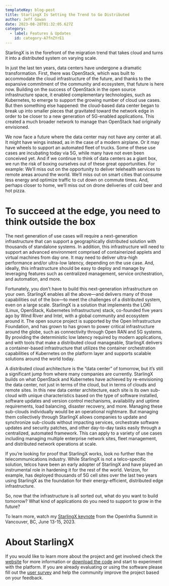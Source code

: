 ```yaml
---
templateKey: blog-post
title: StarlingX Is Setting the Trend to Go Distributed
author: Jeff Gowan
date: 2023-08-28T01:32:05.627Z
category:
  - label: Features & Updates
    id: category-A7fnZYrE1
---
```


StarlingX is in the forefront of the migration trend that takes cloud and turns it into a distributed system on varying scale. <!-- more -->

In just the last ten years, data centers have undergone a dramatic transformation. First, there was OpenStack, which was built to accommodate the cloud infrastructure of the future, and thanks to the expansive commitment of the community and ecosystem, that future is here now. Building on the success of OpenStack in the open source infrastructure space, it enabled complementary technologies, such as Kubernetes, to emerge to support the growing number of cloud use cases. But then something else happened: the cloud-based data center began to break up into smaller pieces that gravitated toward the network edge in order to be closer to a new generation of 5G-enabled applications. This created a much broader network to manage than OpenStack had originally envisioned.

We now face a future where the data center may not have any center at all. It might have wings instead, as in the case of a modern airplane. Or it may have wheels to support an automated fleet of trucks. Some of these use cases are incubating today via 5G, while many have not even been conceived yet. And if we continue to think of data centers as a giant box, we run the risk of boxing ourselves out of these great opportunities. For example: We’ll miss out on the opportunity to deliver telehealth services to remote areas around the world. We’ll miss out on smart cities that consume less energy and optimize traffic to cut down on commute times. And, perhaps closer to home, we’ll miss out on drone deliveries of cold beer and hot pizza.

# To succeed at the edge, you need to think outside the box

The next generation of use cases will require a next-generation infrastructure that can support a geographically distributed solution with thousands of standalone systems. In addition, this infrastructure will need to support an advanced environment comprised of containerized applets and virtual machines from day one. It may need to deliver ultra-high performance and/or ultra-low latency, depending on the use case. And, ideally, this infrastructure should be easy to deploy and manage by leveraging features such as centralized management, service orchestration, and automation, and more.

Fortunately, you don’t have to build this next-generation infrastructure on your own. StarlingX enables all the above—and delivers many of those capabilities out of the box—to meet the challenges of a distributed system, even on a large scale. StarlingX is a solution that implements the LOKI (Linux, OpenStack, Kubernetes Infrastructure) stack, co-founded five years ago by Wind River and Intel, with a global community and ecosystem around it. The open source project is supported by the Open Infrastructure Foundation, and has grown to has grown to power critical infrastructure around the globe, such as connectivity through Open RAN and 5G systems. By providing the deterministic low latency required by modern applications, and with tools that make a distributed cloud manageable, StarlingX delivers a container-based infrastructure that utilizes the container orchestration capabilities of Kubernetes on the platform layer and supports scalable solutions around the world today.

A distributed cloud architecture is the “data center” of tomorrow, but it’s still a significant jump from where many companies are currently. StarlingX builds on what OpenStack and Kubernetes have achieved by re-envisioning the data center, not just in terms of the cloud, but in terms of clouds and remote sites. In this new data center architecture, each site is its own sub-cloud with unique characteristics based on the type of software installed, software updates and version control mechanisms, availability and uptime requirements, load balancing, disaster recovery, and more. Managing these sub-clouds individually would be an operational nightmare. But managing them collectively through StarlingX allows companies to update and synchronize sub-clouds without impacting services, orchestrate software updates and security patches, and other day-to-day tasks easily through a centralized, automated framework. This can apply to a variety of use cases including managing multiple enterprise network sites, fleet management, and distributed network operations at scale.

If you’re looking for proof that StarlingX works, look no further than the telecommunications industry. While StarlingX is not a telco-specific solution, telcos have been an early adopter of StarlingX and have played an instrumental role in hardening it for the rest of the world. Verizon, for example, has deployed thousands of 5G cell sites over the last two years using StarlingX as the foundation for their energy-efficient, distributed edge infrastructure.
 
So, now that the infrastructure is all sorted out, what do you want to build tomorrow? What kind of applications do you need to support to grow in the future?

To learn more, watch my [StarlingX keynote](https://www.youtube.com/watch?v=sOmoFOLaR7A&list=PLKqaoAnDyfgqsxQDbLj4LVpKiZSDbntuC&index=1&t=1622s) from the OpenInfra Summit in Vancouver, BC, June 13-15, 2023. 

# About StarlingX

If you would like to learn more about the project and get involved check the [website](https://www.starlingx.io) for more information or [download the code](https://opendev.org/starlingx) and start to experiment with the platform. If you are already evaluating or using the software please fill out the [user survey](https://openinfrafoundation.formstack.com/forms/starlingx_user_survey) and help the community improve the project based on your feedback.
